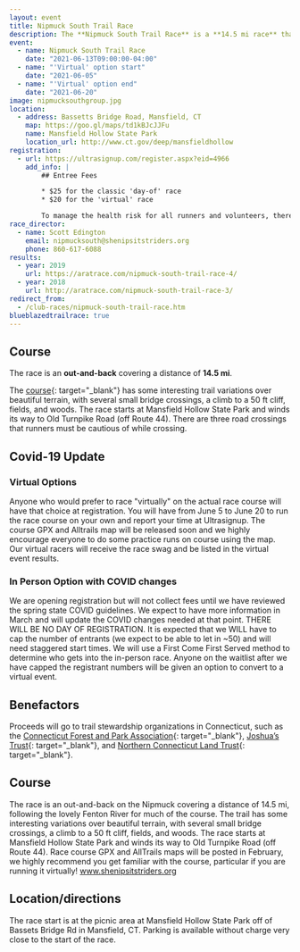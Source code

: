 ```yaml
---
layout: event
title: Nipmuck South Trail Race
description: The **Nipmuck South Trail Race** is a **14.5 mi race** that for the most part follows the Fenton river.
event: 
  - name: Nipmuck South Trail Race
    date: "2021-06-13T09:00:00-04:00"
  - name: "'Virtual' option start"
    date: "2021-06-05"
  - name: "'Virtual' option end"
    date: "2021-06-20"
image: nipmucksouthgroup.jpg
location: 
  - address: Bassetts Bridge Road, Mansfield, CT
    map: https://goo.gl/maps/td1kBJcJJFu
    name: Mansfield Hollow State Park
    location_url: http://www.ct.gov/deep/mansfieldhollow
registration:
  - url: https://ultrasignup.com/register.aspx?eid=4966
    add_info: |
        ## Entree Fees

        * $25 for the classic 'day-of' race
        * $20 for the 'virtual' race

        To manage the health risk for all runners and volunteers, there is **absolutely no** day-of registration
race_director: 
  - name: Scott Edington
    email: nipmucksouth@shenipsitstriders.org
    phone: 860-617-6088
results:
  - year: 2019
    url: https://aratrace.com/nipmuck-south-trail-race-4/
  - year: 2018
    url: http://aratrace.com/nipmuck-south-trail-race-3/
redirect_from:
  - /club-races/nipmuck-south-trail-race.htm
blueblazedtrailrace: true
---
```


## Course
The race is an **out-and-back** covering a distance of **14.5 mi**.

The [course](http://shenipsitstriders.org/wp-content/uploads/2014/12/nipmuck_south_course.pdf){: target="_blank"} has some interesting trail variations over beautiful terrain, with several small bridge crossings, a climb to a 50 ft cliff, fields, and woods. The race starts at Mansfield Hollow State Park and winds its way to Old Turnpike Road (off Route 44). There are three road crossings that runners must be cautious of while crossing.

## Covid-19 Update
### Virtual Options
Anyone who would prefer to race "virtually" on the actual race course will have that choice at registration. You will have from June 5 to June 20 to run the race course on your own and report your time at Ultrasignup. The course GPX and Alltrails map will be released soon and we highly encourage everyone to do some practice runs on course using the map. Our virtual racers will receive the race swag and be listed in the virtual event results.

### In Person Option with COVID changes
We are opening registration but will not collect fees until we have reviewed the spring state COVID guidelines. We expect to have more information in March and will update the COVID changes needed at that point. THERE WILL BE NO DAY OF REGISTRATION. It is expected that we WILL have to cap the number of entrants (we expect to be able to let in ~50) and will need staggered start times. We will use a First Come First Served method to determine who gets into the in-person race. Anyone on the waitlist after we have capped the registrant numbers will be given an option to convert to a virtual event.

## Benefactors
Proceeds will go to trail stewardship organizations in Connecticut, such as the [Connecticut Forest and Park Association](https://www.ctwoodlands.org/){: target="_blank"}, [Joshua’s Trust](https://joshuastrust.org/){: target="_blank"}, and [Northern Connecticut Land Trust](https://northernctlandtrust.org/){: target="_blank"}.

## Course
The race is an out-and-back on the Nipmuck covering a distance of 14.5 mi, following the lovely Fenton River for much of the course. The trail has some interesting variations over beautiful terrain, with several small bridge crossings, a climb to a 50 ft cliff, fields, and woods. The race starts at Mansfield Hollow State Park and winds its way to Old Turnpike Road (off Route 44). Race course GPX and AllTrails maps will be posted in February, we highly recommend you get familiar with the course, particular if you are running it virtually! www.shenipsitstriders.org

## Location/directions
The race start is at the picnic area at Mansfield Hollow State Park off of Bassets Bridge Rd in Mansfield, CT. Parking is available without charge very close to the start of the race.
